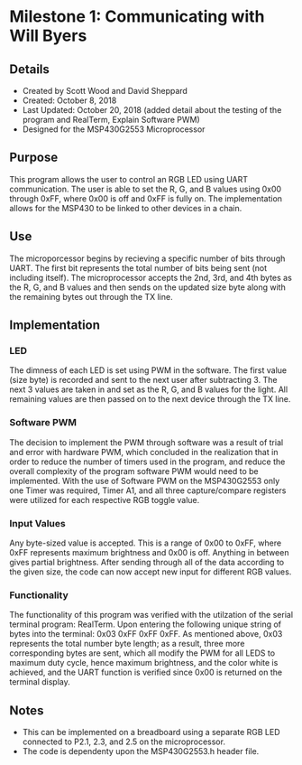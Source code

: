 # Milestone 1: Communicating with Will Byers
## Details
- Created by Scott Wood and David Sheppard
- Created: October 8, 2018
- Last Updated: October 20, 2018 (added detail about the testing of the program and RealTerm, Explain Software PWM)
- Designed for the MSP430G2553 Microprocessor
## Purpose
This program allows the user to control an RGB LED using UART communication. The user is able to set the R, G, and B values using 0x00 through 0xFF, where 0x00 is off and 0xFF is fully on. The implementation allows for the MSP430 to be linked to other devices in a chain.
## Use
The microporcessor begins by recieving a specific number of bits through UART. The first bit represents the total number of bits being sent (not including itself). The microprocessor accepts the 2nd, 3rd, and 4th bytes as the R, G, and B values and then sends on the updated size byte along with the remaining bytes out through the TX line.
## Implementation
### LED
The dimness of each LED is set using PWM in the software. The first value (size byte) is recorded and sent to the next user after subtracting 3. The next 3 values are taken in and set as the R, G, and B values for the light. All remaining values are then passed on to the next device through the TX line. 
### Software PWM
The decision to implement the PWM through software was a result of trial and error with hardware PWM, which concluded in the realization that in order to reduce the number of timers used in the program, and reduce the overall complexity of the program software PWM would need to be implemented. With the use of Software PWM on the MSP430G2553 only one Timer was required, Timer A1, and all three capture/compare registers were utilized for each respective RGB toggle value.
### Input Values
Any byte-sized value is accepted. This is a range of 0x00 to 0xFF, where 0xFF represents maximum brightness and 0x00 is off. Anything in between gives partial brightness. After sending through all of the data according to the given size, the code can now accept new input for different RGB values.
### Functionality
The functionality of this program was verified with the utilzation of the serial terminal program: RealTerm. Upon entering the following unique string of bytes into the terminal: 0x03 0xFF 0xFF 0xFF. As mentioned above, 0x03 represents the total number byte length; as a result, three more corresponding bytes are sent, which all modify the PWM for all LEDS to maximum duty cycle, hence maximum brightness, and the color white is achieved, and the UART function is verified since 0x00 is returned on the terminal display.

## Notes
- This can be implemented on a breadboard using a separate RGB LED connected to P2.1, 2.3, and 2.5 on the microprocessor.
- The code is dependenty upon the MSP430G2553.h header file.
